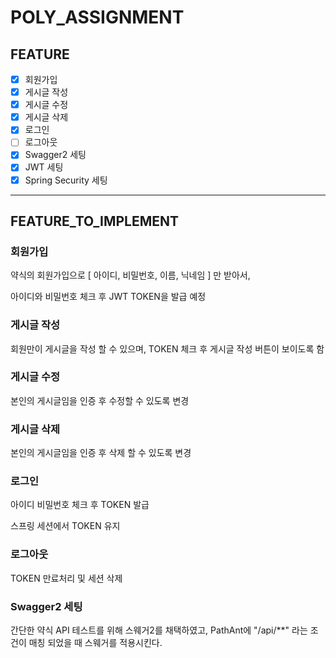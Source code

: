 # POLY_ASSIGNMENT

## FEATURE
* [x] 회원가입
* [x] 게시글 작성
* [x] 게시글 수정
* [x] 게시글 삭제
* [x] 로그인
* [ ] 로그아웃
* [x] Swagger2 세팅
* [x] JWT 세팅
* [x] Spring Security 세팅

---

## FEATURE_TO_IMPLEMENT

### 회원가입

약식의 회원가입으로 [ 아이디, 비밀번호, 이름, 닉네임 ] 만 받아서,

아이디와 비밀번호 체크 후 JWT TOKEN을 발급 예정

### 게시글 작성

회원만이 게시글을 작성 할 수 있으며, TOKEN 체크 후 게시글 작성 버튼이 보이도록 함

### 게시글 수정

본인의 게시글임을 인증 후 수정할 수 있도록 변경

### 게시글 삭제

본인의 게시글임을 인증 후 삭제 할 수 있도록 변경

### 로그인

아이디 비밀번호 체크 후 TOKEN 발급

스프링 세션에서 TOKEN 유지

### 로그아웃

TOKEN 만료처리 및 세션 삭제

### Swagger2 세팅

간단한 약식 API 테스트를 위해 스웨거2를 채택하였고,
PathAnt에 "/api/**" 라는 조건이 매칭 되었을 때 스웨거를 적용시킨다.
